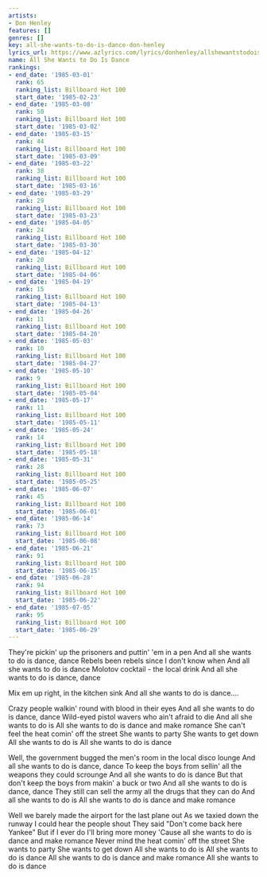 ```yaml
---
artists:
- Don Henley
features: []
genres: []
key: all-she-wants-to-do-is-dance-don-henley
lyrics_url: https://www.azlyrics.com/lyrics/donhenley/allshewantstodoisdance.html
name: All She Wants to Do Is Dance
rankings:
- end_date: '1985-03-01'
  rank: 65
  ranking_list: Billboard Hot 100
  start_date: '1985-02-23'
- end_date: '1985-03-08'
  rank: 50
  ranking_list: Billboard Hot 100
  start_date: '1985-03-02'
- end_date: '1985-03-15'
  rank: 44
  ranking_list: Billboard Hot 100
  start_date: '1985-03-09'
- end_date: '1985-03-22'
  rank: 38
  ranking_list: Billboard Hot 100
  start_date: '1985-03-16'
- end_date: '1985-03-29'
  rank: 29
  ranking_list: Billboard Hot 100
  start_date: '1985-03-23'
- end_date: '1985-04-05'
  rank: 24
  ranking_list: Billboard Hot 100
  start_date: '1985-03-30'
- end_date: '1985-04-12'
  rank: 20
  ranking_list: Billboard Hot 100
  start_date: '1985-04-06'
- end_date: '1985-04-19'
  rank: 15
  ranking_list: Billboard Hot 100
  start_date: '1985-04-13'
- end_date: '1985-04-26'
  rank: 11
  ranking_list: Billboard Hot 100
  start_date: '1985-04-20'
- end_date: '1985-05-03'
  rank: 10
  ranking_list: Billboard Hot 100
  start_date: '1985-04-27'
- end_date: '1985-05-10'
  rank: 9
  ranking_list: Billboard Hot 100
  start_date: '1985-05-04'
- end_date: '1985-05-17'
  rank: 11
  ranking_list: Billboard Hot 100
  start_date: '1985-05-11'
- end_date: '1985-05-24'
  rank: 14
  ranking_list: Billboard Hot 100
  start_date: '1985-05-18'
- end_date: '1985-05-31'
  rank: 28
  ranking_list: Billboard Hot 100
  start_date: '1985-05-25'
- end_date: '1985-06-07'
  rank: 45
  ranking_list: Billboard Hot 100
  start_date: '1985-06-01'
- end_date: '1985-06-14'
  rank: 73
  ranking_list: Billboard Hot 100
  start_date: '1985-06-08'
- end_date: '1985-06-21'
  rank: 91
  ranking_list: Billboard Hot 100
  start_date: '1985-06-15'
- end_date: '1985-06-28'
  rank: 94
  ranking_list: Billboard Hot 100
  start_date: '1985-06-22'
- end_date: '1985-07-05'
  rank: 95
  ranking_list: Billboard Hot 100
  start_date: '1985-06-29'
---
```


They're pickin' up the prisoners and puttin' 'em in a pen
And all she wants to do is dance, dance
Rebels been rebels since I don't know when
And all she wants to do is dance
Molotov cocktail - the local drink
And all she wants to do is dance, dance

Mix em up right, in the kitchen sink
And all she wants to do is dance....

Crazy people walkin' round with blood in their eyes
And all she wants to do is dance, dance
Wild-eyed pistol wavers who ain't afraid to die
And all she wants to do is
All she wants to do is dance and make romance
She can't feel the heat comin' off the street
She wants to party
She wants to get down
All she wants to do is
All she wants to do is dance

Well, the government bugged the men's room in the local disco lounge
And all she wants to do is dance, dance
To keep the boys from sellin' all the weapons they could scrounge
And all she wants to do is dance
But that don't keep the boys from makin' a buck or two
And all she wants to do is dance, dance
They still can sell the army all the drugs that they can do
And all she wants to do is
All she wants to do is dance and make romance

Well we barely made the airport for the last plane out
As we taxied down the runway I could hear the people shout
They said "Don't come back here Yankee"
But if I ever do
I'll bring more money
'Cause all she wants to do is dance and make romance
Never mind the heat comin' off the street
She wants to party
She wants to get down
All she wants to do is
All she wants to do is dance
All she wants to do is dance and make romance
All she wants to do is dance



